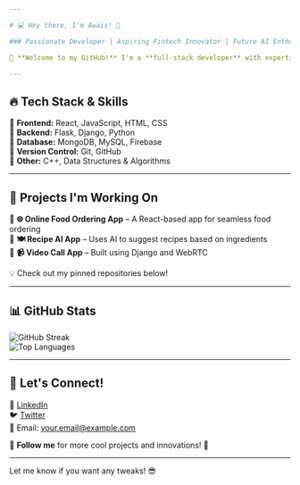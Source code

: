 ```yaml
---

# 💻 Hey there, I'm Awais! 🚀  

### Passionate Developer | Aspiring Fintech Innovator | Future AI Enthusiast  

🌟 **Welcome to my GitHub!** I'm a **full-stack developer** with expertise in **React, Flask, Django, and Python**. I love building **scalable, high-performance web apps**, working on **fintech solutions**, and exploring **AI applications**.  

---
```


## 🔥 **Tech Stack & Skills**  

🔹 **Frontend:** React, JavaScript, HTML, CSS  
🔹 **Backend:** Flask, Django, Python  
🔹 **Database:** MongoDB, MySQL, Firebase  
🔹 **Version Control:** Git, GitHub  
🔹 **Other:** C++, Data Structures & Algorithms  

---

## 🚀 **Projects I'm Working On**  

🔸 **🌐 Online Food Ordering App** – A React-based app for seamless food ordering  
🔸 **🍽️ Recipe AI App** – Uses AI to suggest recipes based on ingredients  
🔸 **📹 Video Call App** – Built using Django and WebRTC  

💡 Check out my pinned repositories below!  

---

## 📊 **GitHub Stats**  

![GitHub Streak](https://github-readme-streak-stats.herokuapp.com/?user=YourUsername&theme=radical)  
![Top Languages](https://github-readme-stats.vercel.app/api/top-langs/?username=YourUsername&layout=compact&theme=radical)  

---

## 🤝 **Let's Connect!**  

💼 [LinkedIn](https://www.linkedin.com/in/yourprofile/)  
🐦 [Twitter](https://twitter.com/yourprofile)  
📧 Email: your.email@example.com  

🔔 **Follow me** for more cool projects and innovations! 🚀  

---

Let me know if you want any tweaks! 😎
